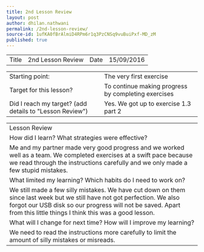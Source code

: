```yaml
---
title: 2nd Lesson Review
layout: post
author: dhilan.nathwani
permalink: /2nd-lesson-review/
source-id: 1ufKA0fBrAlmiD4RPm6r1q3PzCNSq9vuBuiPxf-MD_zM
published: true
---
```

<table>
  <tr>
    <td>Title</td>
    <td> 2nd Lesson Review</td>
    <td>Date</td>
    <td> 15/09/2016 </td>
  </tr>
</table>


<table>
  <tr>
    <td>Starting point:</td>
    <td> The very first exercise</td>
  </tr>
  <tr>
    <td>Target for this lesson?</td>
    <td> To continue making progress by completing exercises</td>
  </tr>
  <tr>
    <td>Did I reach my target? 
(add details to "Lesson Review")</td>
    <td> Yes. We got up to exercise 1.3 part 2</td>
  </tr>
</table>


<table>
  <tr>
    <td>Lesson Review </td>
  </tr>
  <tr>
    <td> How did I learn? What strategies were effective? </td>
  </tr>
  <tr>
    <td> Me and my partner made very good progress and we worked well as a team. We completed exercises at a swift pace because we read through the instructions carefully and we only made a few stupid mistakes. </td>
  </tr>
  <tr>
    <td> What limited my learning? Which habits do I need to work on? </td>
  </tr>
  <tr>
    <td> We still made a few silly mistakes. We have cut down on them since last week but we still have not got perfection. We also forgot our USB disk so our progress will not be saved. Apart from this little things I think this was a good lesson. </td>
  </tr>
  <tr>
    <td> What will I change for next time? How will I improve my learning?</td>
  </tr>
  <tr>
    <td> We need to read the instructions more carefully to limit the amount of silly mistakes or misreads. </td>
  </tr>
</table>


